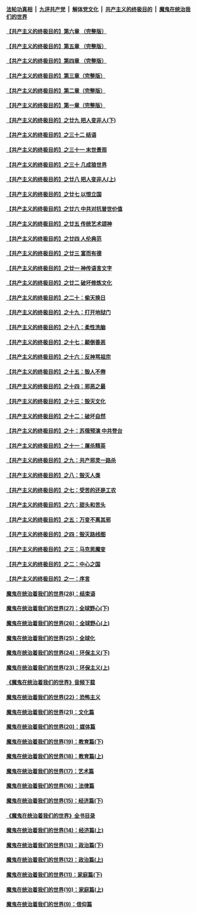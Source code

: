 ####  [法轮功真相](../../../../basic/blob/master/README.md?t=11031626) &nbsp;|&nbsp; [九评共产党](../../../../9ping.md/blob/master/README.md?t=11031626) &nbsp;|&nbsp; [解体党文化](../../../../jtdwh.md/blob/master/README.md?t=11031626)  &nbsp;|&nbsp; [共产主义的终极目的](../../../../gczydzjmd.md/blob/master/README.md?t=11031626) &nbsp;|&nbsp; [魔鬼在统治我们的世界](../../../../mgztzwmdsj.md/blob/master/README.md?t=11031626) 

#### [【共产主义的终极目的】第六章 （完整版）](../pages/nsc422/n11428913.md?t=11031626) 

#### [【共产主义的终极目的】第五章 （完整版）](../pages/nsc422/n11428912.md?t=11031626) 

#### [【共产主义的终极目的】第四章 （完整版）](../pages/nsc422/n11428907.md?t=11031626) 

#### [【共产主义的终极目的】第三章（完整版）](../pages/nsc422/n11428848.md?t=11031626) 

#### [【共产主义的终极目的】第二章（完整版）](../pages/nsc422/n11428831.md?t=11031626) 

#### [【共产主义的终极目的】第一章（完整版）](../pages/nsc422/n11417651.md?t=11031626) 

#### [【共产主义的终极目的】之廿九 把人变非人(下)](../pages/nsc422/n11344140.md?t=11031626) 

#### [【共产主义的终极目的】之三十二 结语](../pages/nsc422/n11360535.md?t=11031626) 

#### [【共产主义的终极目的】之三十一 末世景观](../pages/nsc422/n11351129.md?t=11031626) 

#### [【共产主义的终极目的】之三十 几成狼世界](../pages/nsc422/n11348280.md?t=11031626) 

#### [【共产主义的终极目的】之廿八 把人变非人(上)](../pages/nsc422/n11340492.md?t=11031626) 

#### [【共产主义的终极目的】之廿七 以恨立国](../pages/nsc422/n11336944.md?t=11031626) 

#### [【共产主义的终极目的】之廿六 中共对抗普世价值](../pages/nsc422/n11324785.md?t=11031626) 

#### [【共产主义的终极目的】之廿五 传统艺术颂神](../pages/nsc422/n11296396.md?t=11031626) 

#### [【共产主义的终极目的】之廿四 人伦典范](../pages/nsc422/n11296397.md?t=11031626) 

#### [【共产主义的终极目的】之廿三 富而有德](../pages/nsc422/n11283598.md?t=11031626) 

#### [【共产主义的终极目的】之廿一 神传语言文字](../pages/nsc422/n11263265.md?t=11031626) 

#### [【共产主义的终极目的】之廿二 破坏修炼文化](../pages/nsc422/n11245728.md?t=11031626) 

#### [【共产主义的终极目的】之二十：偷天换日](../pages/nsc422/n11238846.md?t=11031626) 

#### [【共产主义的终极目的】之十九：打开地狱门](../pages/nsc422/n11206376.md?t=11031626) 

#### [【共产主义的终极目的】之十八：柔性洗脑](../pages/nsc422/n11199994.md?t=11031626) 

#### [【共产主义的终极目的】之十七：颠倒善恶](../pages/nsc422/n11179782.md?t=11031626) 

#### [【共产主义的终极目的】之十六：反神骂祖宗](../pages/nsc422/n11166798.md?t=11031626) 

#### [【共产主义的终极目的】之十五：毁人不倦](../pages/nsc422/n11166792.md?t=11031626) 

#### [【共产主义的终极目的】之十四：邪恶之最](../pages/nsc422/n11150249.md?t=11031626) 

#### [【共产主义的终极目的】之十三：毁灭文化](../pages/nsc422/n11135227.md?t=11031626) 

#### [【共产主义的终极目的】之十二：破坏自然](../pages/nsc422/n11135214.md?t=11031626) 

#### [【共产主义的终极目的】之十：苏俄预演 中共登台](../pages/nsc422/n11118424.md?t=11031626) 

#### [【共产主义的终极目的】之十一：屠杀精英](../pages/nsc422/n11118442.md?t=11031626) 

#### [【共产主义的终极目的】之九：共产邪灵一路杀](../pages/nsc422/n11114139.md?t=11031626) 

#### [【共产主义的终极目的】之八：毁灭人类](../pages/nsc422/n11108503.md?t=11031626) 

#### [【共产主义的终极目的】之七：受苦的还是工农](../pages/nsc422/n11101809.md?t=11031626) 

#### [【共产主义的终极目的】之六：甜头和苦头](../pages/nsc422/n11096971.md?t=11031626) 

#### [【共产主义的终极目的】之五：万变不离其邪](../pages/nsc422/n11091285.md?t=11031626) 

#### [【共产主义的终极目的】之四：毁灭路线图](../pages/nsc422/n11086284.md?t=11031626) 

#### [【共产主义的终极目的】之三：马克思魔变](../pages/nsc422/n11061941.md?t=11031626) 

#### [【共产主义的终极目的】之二：中心之国](../pages/nsc422/n11047728.md?t=11031626) 

#### [【共产主义的终极目的】之一：序言](../pages/nsc422/n11086077.md?t=11031626) 

#### [魔鬼在统治着我们的世界(28)：结束语](../pages/nsc422/n10936246.md?t=11031626) 

#### [魔鬼在统治着我们的世界(27)：全球野心(下)](../pages/nsc422/n10928319.md?t=11031626) 

#### [魔鬼在统治着我们的世界(26)：全球野心(上)](../pages/nsc422/n10900318.md?t=11031626) 

#### [魔鬼在统治着我们的世界(25)：全球化](../pages/nsc422/n10788205.md?t=11031626) 

#### [魔鬼在统治着我们的世界(24)：环保主义(下)](../pages/nsc422/n10695307.md?t=11031626) 

#### [魔鬼在统治着我们的世界(23)：环保主义(上)](../pages/nsc422/n10688613.md?t=11031626) 

#### [《魔鬼在统治着我们的世界》音频下载](../pages/nsc422/n10635553.md?t=11031626) 

#### [魔鬼在统治着我们的世界(22)：恐怖主义](../pages/nsc422/n10614727.md?t=11031626) 

#### [魔鬼在统治着我们的世界(21)：文化篇](../pages/nsc422/n10597706.md?t=11031626) 

#### [魔鬼在统治着我们的世界(20)：媒体篇](../pages/nsc422/n10586579.md?t=11031626) 

#### [魔鬼在统治着我们的世界(19)：教育篇(下)](../pages/nsc422/n10564808.md?t=11031626) 

#### [魔鬼在统治着我们的世界(18)：教育篇(上)](../pages/nsc422/n10526970.md?t=11031626) 

#### [魔鬼在统治着我们的世界(17)：艺术篇](../pages/nsc422/n10499093.md?t=11031626) 

#### [魔鬼在统治着我们的世界(16)：法律篇](../pages/nsc422/n10485969.md?t=11031626) 

#### [魔鬼在统治着我们的世界(15)：经济篇(下)](../pages/nsc422/n10469975.md?t=11031626) 

#### [《魔鬼在统治着我们的世界》全书目录](../pages/nsc422/n10464261.md?t=11031626) 

#### [魔鬼在统治着我们的世界(14)：经济篇(上)](../pages/nsc422/n10457370.md?t=11031626) 

#### [魔鬼在统治着我们的世界(13)：政治篇(下)](../pages/nsc422/n10448270.md?t=11031626) 

#### [魔鬼在统治着我们的世界(12)：政治篇(上)](../pages/nsc422/n10444576.md?t=11031626) 

#### [魔鬼在统治着我们的世界(11)：家庭篇(下)](../pages/nsc422/n10440961.md?t=11031626) 

#### [魔鬼在统治着我们的世界(10)：家庭篇(上)](../pages/nsc422/n10435448.md?t=11031626) 

#### [魔鬼在统治着我们的世界(9)：信仰篇](../pages/nsc422/n10432159.md?t=11031626) 

